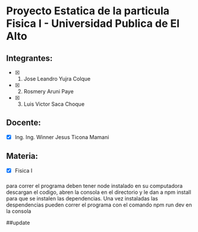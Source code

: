 # Proyecto Estatica de la particula Fisica I - Universidad Publica de El Alto

## Integrantes:
- [x] 1. Jose Leandro Yujra Colque
- [x] 2. Rosmery Aruni Paye
- [x] 3. Luis Victor Saca Choque

## Docente:
- [x] Ing. Ing. Winner Jesus Ticona Mamani

## Materia:
- [x] Fisica I

### 
para correr el programa deben tener node instalado en su computadora
descargan el codigo, abren la consola en el directorio y le dan a npm install para que se instalen las dependencias.
Una vez instaladas las despendencias pueden correr el programa con el comando npm run dev en la consola


##update
